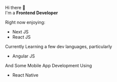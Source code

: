 Hi there 👋 <br />
I'm a <b>Frontend Developer</b><br />

Right now enjoying:<br />
<ul>
 <li>Next JS</li>
 <li>React JS</li>
</ul>

Currently Learning a few dev languages, particularly <br />
<ul>
  <li>Angular JS</li>
</ul>

And Some Mobile App Development Using <br />
<ul>
<li>React Native</li>
</ul>
